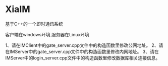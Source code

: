 # XiaIM
基于C++的一个即时通讯系统

客户端在windows环境
服务器在Linux环境

1、请在IMClient中的gate_server.cpp文件中的构造函数里修改公网地址。
2、请在IMServer中的gate_server.cpp文件中的构造函数里修改内网地址。
3、请在IMServer中的login_server.cpp文件中的构造函数里修改数据库相关连接信息。
